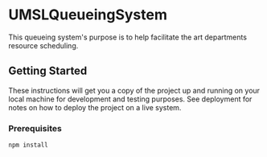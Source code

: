 # UMSLQueueingSystem

This queueing system's purpose is to help facilitate the art departments resource scheduling.

## Getting Started

These instructions will get you a copy of the project up and running on your local machine for development and testing purposes. See deployment for notes on how to deploy the project on a live system.

### Prerequisites

```
npm install
```
